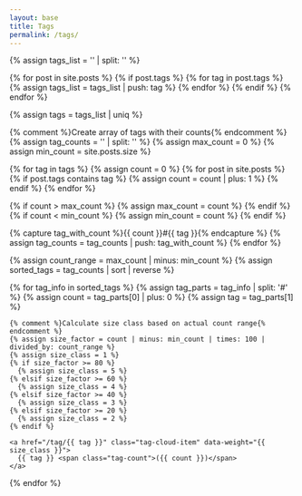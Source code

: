 ```yaml
---
layout: base
title: Tags
permalink: /tags/
---
```


{% assign tags_list = '' | split: '' %}

{% for post in site.posts %}
  {% if post.tags %}
    {% for tag in post.tags %}
      {% assign tags_list = tags_list | push: tag %}
    {% endfor %}
  {% endif %}
{% endfor %}

{% assign tags = tags_list | uniq %}

{% comment %}Create array of tags with their counts{% endcomment %}
{% assign tag_counts = '' | split: '' %}
{% assign max_count = 0 %}
{% assign min_count = site.posts.size %}

{% for tag in tags %}
  {% assign count = 0 %}
  {% for post in site.posts %}
    {% if post.tags contains tag %}
      {% assign count = count | plus: 1 %}
    {% endif %}
  {% endfor %}
  
  {% if count > max_count %}
    {% assign max_count = count %}
  {% endif %}
  {% if count < min_count %}
    {% assign min_count = count %}
  {% endif %}
  
  {% capture tag_with_count %}{{ count }}#{{ tag }}{% endcapture %}
  {% assign tag_counts = tag_counts | push: tag_with_count %}
{% endfor %}

{% assign count_range = max_count | minus: min_count %}
{% assign sorted_tags = tag_counts | sort | reverse %}

<div class="tag-cloud">
  {% for tag_info in sorted_tags %}
    {% assign tag_parts = tag_info | split: '#' %}
    {% assign count = tag_parts[0] | plus: 0 %}
    {% assign tag = tag_parts[1] %}
    
    {% comment %}Calculate size class based on actual count range{% endcomment %}
    {% assign size_factor = count | minus: min_count | times: 100 | divided_by: count_range %}
    {% assign size_class = 1 %}
    {% if size_factor >= 80 %}
      {% assign size_class = 5 %}
    {% elsif size_factor >= 60 %}
      {% assign size_class = 4 %}
    {% elsif size_factor >= 40 %}
      {% assign size_class = 3 %}
    {% elsif size_factor >= 20 %}
      {% assign size_class = 2 %}
    {% endif %}
    
    <a href="/tag/{{ tag }}" class="tag-cloud-item" data-weight="{{ size_class }}">
      {{ tag }} <span class="tag-count">({{ count }})</span>
    </a>
  {% endfor %}
</div>
